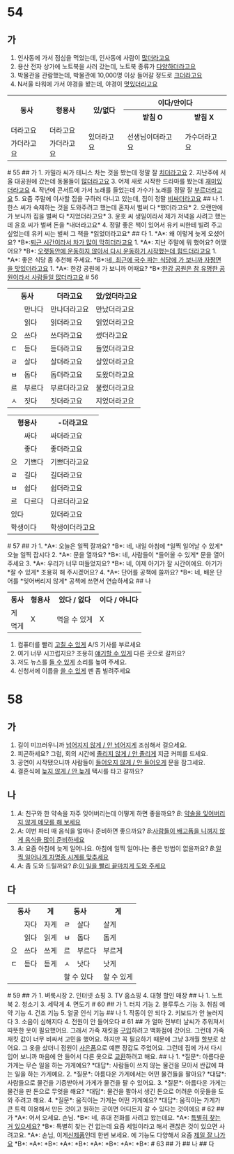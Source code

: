 # 54
## 가
1. 인사동에 가서 점심을 먹었는데, 인사동에 사람이 <u>많더라고요</u>
2. 용산 전자 상가에 노트북을 사러 갔는데, 노트북 종류가 <u>다양하더라고요</u>
3. 박물관을 관람했는데, 박물관에 10,000명 이상 들어갈 정도로 <u>크더라고요</u>
4. N서울 타워에 가서 야경을 봤는데, 야경이 <u>멋있더라고요</u>

<table>
	<tr>
		<th rowspan="2">동사</th>
		<th rowspan="2">형용사</th>
		<th rowspan="2">있/없다</th>
		<th colspan="2">이다/안이다</th>
	</tr>
	<tr>
		<th>받침 O</th>
		<th>받침 X</th>	
	</tr>
	<tr>
		<td>더라고요</td>
		<td>더라고요</td>
		<td rowspan="2">있더라고요</td>
		<td rowspan="2">선생님이더라고요</td>
		<td rowspan="2">가수더라고요</td>
	</tr>
	<tr>
		<td>가더라고요</td>
		<td>가더라고요</td>
	</tr>
</table>
# 55
## 가
1. 카밀라 씨가 테니스 차는 것을 봤는데 정말 잘 <u>치더라고요</u>
2. 지난주에 서울 대공원에 갔는데 동물들이 <u>많더라고요</u>
3. 어제 새로 시작한 드라마를 봤는데 <u>재미있더라고요</u>
4. 작년에 콘서트에 가서 노래를 들었는데 가수가 노래를 정말 잘 <u>부르더라고요</u>
5. 요즘 주말에 이사할 집을 구하러 다니고 있는데, 집이 정말 <u>비싸더라고요</u>
## 나
1. 한스 씨가 숙제하는 것을 도와주려고 했는데 혼자서 벌써 다 *했더라고요*
2. 오랜만에 가 보니까 집을 벌써 다 *지었더라고요*
3. 윤호 씨 생일이라서 제가 저녁을 사려고 했는데 윤호 씨가 벌써 돈을 *내더라고요*
4. 정말 좋은 책이 있어서 유키 씨한테 빌려 주고 싶었는데 유키 씨는 벌써 그 책을 *읽었더라고요*
## 다
1. *A*: 왜 이렇게 늦게 오셨어요?
   *B*:<u>퇴근 시간이라서 차가 많이 막히더라고요</u>
1. *A*: 지난 주말에 뭐 했어요? 어땠어요?
   *B*: <u>오랫동안에 운동하지 않아서 다시 운동하기 시작했는데 힘드더라고요</u>
1. *A*: 좋은 식당 좀 추천해 주세요.
   *B*:<u>네, 최근에 국수 파는 식당에 가 보니까 자짱면을 맛있더라고요</u>
1. *A*: 한강 공원에 가 보니까 어때요?
   *B*:<u>한강 공원은 참 유명한 공원이라서 사람들일 많더라고요</u>
# 56
<table>
	<tr>
		<th colspan="2">동사</th>
		<th>더라고요</th>
		<th>았/었더라고요</th>
	</tr>
	<tr>
		<td></td>
		<td>만나다</td>
		<td>만나더라고요</td>
		<td>만났더라고요</td>
	</tr>
	<tr>
		<td></td>
		<td>읽다</td>
		<td>읽더라고요</td>
		<td>읽었더라고요</td>
	</tr>
	<tr>
		<td>으</td>
		<td>쓰다</td>
		<td>쓰더라고요</td>
		<td>썼더라고요</td>
	</tr>
	<tr>
		<td>ㄷ</td>
		<td>듣다</td>
		<td>듣더라고요</td>
		<td>들었더라고요</td>
	</tr>
	<tr>
		<td>ㄹ</td>
		<td>살다</td>
		<td>살더라고요</td>
		<td>살았더라고요</td>
	</tr>
	<tr>
		<td>ㅂ</td>
		<td>돕다</td>
		<td>돕더라고요</td>
		<td>도왔더라고요</td>
	</tr>
	<tr>
		<td>르</td>
		<td>부르다</td>
		<td>부르더라고요</td>
		<td>불렀더라고요</td>
	</tr>
	<tr>
		<td>ㅅ</td>
		<td>짓다</td>
		<td>짓더라고요</td>
		<td>지었더라고요</td>
	</tr>
</table>

<table>
	<tr>
		<th colspan="2">형용사</th>
		<th>-더라고요</th>
	</tr>
	<tr>
		<td></td>
		<td>싸다</td>
		<td>싸더라고요</td>
	</tr>
	<tr>
		<td></td>
		<td>좋다</td>
		<td>좋더라고요</td>
	</tr>
	<tr>
		<td>으</td>
		<td>기쁘다</td>
		<td>기쁘더라고요</td>
	</tr>
	<tr>
		<td>ㄹ</td>
		<td>길다</td>
		<td>길더라고요</td>
	</tr>
	<tr>
		<td>ㅂ</td>
		<td>쉽다</td>
		<td>쉽더라고요</td>
	</tr>
	<tr>
		<td>르</td>
		<td>다르다</td>
		<td>다르더라고요</td>
	</tr>
	<tr>
		<td colspan="2">있다</td>
		<td>있더라고요</td>
	</tr>
	<tr>
		<td colspan="2">학생이다</td>
		<td>학생이더라고요</td>
	</tr>
</table>
# 57
## 가
1. *A*: 오늘은 일찍 잘까요?
   *B*: 네, 내일 아침에 *일찍 일어날 수 있게* 오늘 일찍 잡시다
2. *A*: 문을 열까요?
   *B*: 네, 사람들이 *들어올 수 있게* 문을 열어 주세요
3. *A*: 우리가 너무 떠들었지요?
   *B*: 네, 이제 아기가 잘 시간이에요. 아기가 *잘 수 있게* 조용히 해 주시겠어요?
4. *A*: 단어를 공책에 쓸까요?
   *B*: 네, 배운 단어를 *잊어버리지 않게* 공책에 쓰면서 연습하세요
## 나
<table>
	<tr>
		<th>동사</th>
		<th>형용사</th>
		<th>있다 / 없다</th>
		<th>이다 / 아니다</th>
	</tr>
	<tr>
		<td>게</td>
		<td rowspan="2">X</td>
		<td rowspan="2">먹을 수 있게</td>
		<td rowspan="2">X</td>
	</tr>
	<tr>
		<td>먹게</td>
	</tr>
</table>

1. 컴퓨터를 빨리 <u>고칠 수 있게</u> A/S 기사를 부르세요
2. 여기 너무 시끄럽지요? 조용히 <u>얘기할 수 있게</u> 다른 곳으로 갈까요?
3. 저도 뉴스를 <u>들 수 있게</u> 소리를 높여 주세요.
4. 신청서에  이름을 <u>쓸 수 있게</u> 펜 좀 빌려주세요
# 58
## 가
1. 길이 미끄러우니까 <u>넘어지지 않게 / 안 넘어지게</u> 조심해서 걸으세요.
2. 피곤하세요? 그럼, 회의 시간에 <u>졸리지 않게 / 안 졸리게</u> 지금 커피를 드세요.
3. 공연이 시작됐으니까 사람들이 <u>들어오지 않게 / 안 들어오게</u> 문을 잠그세요.
4. 결혼식에 <u>늦지 않게 / 안 늦게</u> 택시를 타고 갈까요?
## 나
1. *A*: 친구와 한 약속을 자주 잊어버리는데 어떻게 하면 좋을까요?
   *B*: <u>약솔을 잊어버리지 않게 메모를 해 보세요</u>
2. *A*: 이번 파티 때 음식을 얼마나 준비하면 좋으까요?
   *B*:<u>사람들이 배고픔을 니껴지 않게 음식을 많이 준비하세요</u>
3. *A*: 요즘 아침에 늦게 일어나요. 아침에 일찍 일어나는 좋은 방법이 없을까요?
   *B*:<u>일찍 일어나게 자명종 시계를 맞추세요</u>
4. *A*: 좀 도와 드릴까요?
   *B*:<u>이 일을 빨리 끝마치게 도와 주세요</u>
## 다
<table>
	<tr>
		<th colspan="2">동사</th>
		<th>게</th>
		<th colspan="2">동사</th>
		<th>게</th>
	</tr>
	<tr>
		<td></td>
		<td>자다</td>
		<td>자게</td>
		<td>ㄹ</td>
		<td>살다</td>
		<td>살게</td>
	</tr>
	<tr>
		<td></td>
		<td>읽다</td>
		<td>읽게</td>
		<td>ㅂ</td>
		<td>돕다</td>
		<td>돕게</td>
	</tr>
	<tr>
		<td>으</td>
		<td>쓰다</td>
		<td>쓰게</td>
		<td>르</td>
		<td>부르다</td>
		<td>부르게</td>
	</tr>
	<tr>
		<td>ㄷ</td>
		<td>듣다</td>
		<td>듣게</td>
		<td>ㅅ</td>
		<td>낫다</td>
		<td>낫게</td>
	</tr>
	<tr>
		<td></td>
		<td></td>
		<td></td>
		<td colspan="2">할 수 있다</td>
		<td>할 수 있게</td>
	</tr>
</table>
# 59
## 가
1. 벼룩시장
2. 인터넷 쇼핑
3. TV 홈쇼핑
4. 대형 할인 매장
## 나
1. 노트북
2. 청소기
3. 세탁게
4. 면도기
# 60
## 가
1. 터치 기능
2. 블루투스 기능
3. 취침 예약 기능
4. 건조 기능
5. 얼굴 인식 기능
## 나
1. 작동이 안 되다
2. 키보드가 안 눌러지다
3. 소음이 심해지다
4. 전원이 안 들어오다
# 61
## 가
얼마 전부터 날씨가 추워져서 따뜻한 옷이 필요했어요. 그래서 가죽 재킷을 <u>구입</u>하려고 백화점에 갔어요. 그런데 가죽 재킷 값이 너무 비싸서 고민을 했어요. 하지만 꼭 필요하기 때문에 그냥 3개월 <u>할부</u>로 샀어요. 그 옷을 샀더니 점원이 <u>사은품</u>으로 예쁜 장갑도 주었어요. 그런데 집에 가서 다시 입어 보니까 마음에 안 들어서 다른 옷으로 <u>교환</u>하려고 해요.
## 나
1. *질문*: 아름다운 가게는 무슨 일을 하는 가게예요?
   *대답*: 사람들이 쓰지 않는 물건을 모아서 싼값에 파는 일을 하는 가게예요.
2. *질문*: 아름다운 가게에서는 어떤 물건들을 팔아요?
   *대답*: 사람들으로 물건을 기증받아서 가게가 물건을 팔 수 있어요.
3. *질문*: 아름다운 가게는 물건을 판 돈으로 무엇을 해요?
   *대답*: 물건을 팔아서 생긴 돈으로 어려운 이웃들을 도와 주려고 해요.
4. *질문*: 움직이는 가게는 어떤 가게예요?
   *대답*: 움직이는 가게가 큰 트럭 이용해서 만든 것이고 원하는 곳이면 어디든지 갈 수 있다는 것이에요
# 62
## 가
*A*: 어서 오세요. 손님.
*B*: 네, 휴대 전화를 사려고 왔는데요.
*A*: <u>특별히 찾는 거 있으세요?</u>
*B*: 특별히 찾는 건 없는데 요즘 세일이라고 해서 괜찮은 것이 있으면 사려고요.
*A*:  손님, 이게<u>신제품</u>인데 한번 보세요. 에 기능도 다양해서 요즘 <u>제일 잘 나가요</u>
*B*: <u></u>
*A*:
*B*:
*A*: <u></u> <u></u>
*B*:
*A*:
*B*:
*A*:
*B*:
# 63
## 가
## 나
## 다